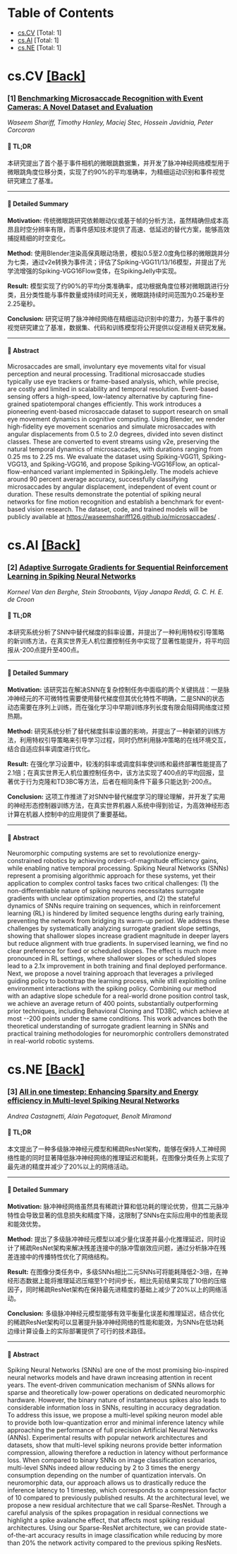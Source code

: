 <div id=toc></div>

# Table of Contents

- [cs.CV](#cs.CV) [Total: 1]
- [cs.AI](#cs.AI) [Total: 1]
- [cs.NE](#cs.NE) [Total: 1]


<div id='cs.CV'></div>

# cs.CV [[Back]](#toc)

### [1] [Benchmarking Microsaccade Recognition with Event Cameras: A Novel Dataset and Evaluation](https://arxiv.org/abs/2510.24231)
*Waseem Shariff, Timothy Hanley, Maciej Stec, Hossein Javidnia, Peter Corcoran*

#### 🧩 TL;DR
本研究提出了首个基于事件相机的微眼跳数据集，并开发了脉冲神经网络模型用于微眼跳角度位移分类，实现了约90%的平均准确率，为精细运动识别和事件视觉研究建立了基准。

---

#### 📘 Detailed Summary
**Motivation:** 传统微眼跳研究依赖眼动仪或基于帧的分析方法，虽然精确但成本高昂且时空分辨率有限，而事件感知技术提供了高速、低延迟的替代方案，能够高效捕捉精细的时空变化。

**Method:** 使用Blender渲染高保真眼动场景，模拟0.5至2.0度角位移的微眼跳并分为七类，通过v2e转换为事件流；评估了Spiking-VGG11/13/16模型，并提出了光学流增强的Spiking-VGG16Flow变体，在SpikingJelly中实现。

**Result:** 模型实现了约90%的平均分类准确率，成功根据角度位移对微眼跳进行分类，且分类性能与事件数量或持续时间无关，微眼跳持续时间范围为0.25毫秒至2.25毫秒。

**Conclusion:** 研究证明了脉冲神经网络在精细运动识别中的潜力，为基于事件的视觉研究建立了基准，数据集、代码和训练模型将公开提供以促进相关研究发展。

---

#### 📄 Abstract
Microsaccades are small, involuntary eye movements vital for visual
perception and neural processing. Traditional microsaccade studies typically
use eye trackers or frame-based analysis, which, while precise, are costly and
limited in scalability and temporal resolution. Event-based sensing offers a
high-speed, low-latency alternative by capturing fine-grained spatiotemporal
changes efficiently. This work introduces a pioneering event-based microsaccade
dataset to support research on small eye movement dynamics in cognitive
computing. Using Blender, we render high-fidelity eye movement scenarios and
simulate microsaccades with angular displacements from 0.5 to 2.0 degrees,
divided into seven distinct classes. These are converted to event streams using
v2e, preserving the natural temporal dynamics of microsaccades, with durations
ranging from 0.25 ms to 2.25 ms. We evaluate the dataset using Spiking-VGG11,
Spiking-VGG13, and Spiking-VGG16, and propose Spiking-VGG16Flow, an
optical-flow-enhanced variant implemented in SpikingJelly. The models achieve
around 90 percent average accuracy, successfully classifying microsaccades by
angular displacement, independent of event count or duration. These results
demonstrate the potential of spiking neural networks for fine motion
recognition and establish a benchmark for event-based vision research. The
dataset, code, and trained models will be publicly available at
https://waseemshariff126.github.io/microsaccades/ .


<div id='cs.AI'></div>

# cs.AI [[Back]](#toc)

### [2] [Adaptive Surrogate Gradients for Sequential Reinforcement Learning in Spiking Neural Networks](https://arxiv.org/abs/2510.24461)
*Korneel Van den Berghe, Stein Stroobants, Vijay Janapa Reddi, G. C. H. E. de Croon*

#### 🧩 TL;DR
本研究系统分析了SNN中替代梯度的斜率设置，并提出了一种利用特权引导策略的新训练方法，在真实世界无人机位置控制任务中实现了显著性能提升，将平均回报从-200点提升至400点。

---

#### 📘 Detailed Summary
**Motivation:** 该研究旨在解决SNN在复杂控制任务中面临的两个关键挑战：一是脉冲神经元的不可微特性需要使用替代梯度但其优化特性不明确，二是SNN的状态动态需要在序列上训练，而在强化学习中早期训练序列长度有限会阻碍网络度过预热期。

**Method:** 研究系统分析了替代梯度斜率设置的影响，并提出了一种新颖的训练方法，利用特权引导策略来引导学习过程，同时仍然利用脉冲策略的在线环境交互，结合自适应斜率调度进行优化。

**Result:** 在强化学习设置中，较浅的斜率或调度斜率使训练和最终部署性能提高了2.1倍；在真实世界无人机位置控制任务中，该方法实现了400点的平均回报，显著优于行为克隆和TD3BC等方法，后者在相同条件下最多只能达到-200点。

**Conclusion:** 这项工作推进了对SNN中替代梯度学习的理论理解，并开发了实用的神经形态控制器训练方法，在真实世界机器人系统中得到验证，为高效神经形态计算在机器人控制中的应用提供了重要基础。

---

#### 📄 Abstract
Neuromorphic computing systems are set to revolutionize energy-constrained
robotics by achieving orders-of-magnitude efficiency gains, while enabling
native temporal processing. Spiking Neural Networks (SNNs) represent a
promising algorithmic approach for these systems, yet their application to
complex control tasks faces two critical challenges: (1) the non-differentiable
nature of spiking neurons necessitates surrogate gradients with unclear
optimization properties, and (2) the stateful dynamics of SNNs require training
on sequences, which in reinforcement learning (RL) is hindered by limited
sequence lengths during early training, preventing the network from bridging
its warm-up period.
  We address these challenges by systematically analyzing surrogate gradient
slope settings, showing that shallower slopes increase gradient magnitude in
deeper layers but reduce alignment with true gradients. In supervised learning,
we find no clear preference for fixed or scheduled slopes. The effect is much
more pronounced in RL settings, where shallower slopes or scheduled slopes lead
to a 2.1x improvement in both training and final deployed performance. Next, we
propose a novel training approach that leverages a privileged guiding policy to
bootstrap the learning process, while still exploiting online environment
interactions with the spiking policy. Combining our method with an adaptive
slope schedule for a real-world drone position control task, we achieve an
average return of 400 points, substantially outperforming prior techniques,
including Behavioral Cloning and TD3BC, which achieve at most --200 points
under the same conditions. This work advances both the theoretical
understanding of surrogate gradient learning in SNNs and practical training
methodologies for neuromorphic controllers demonstrated in real-world robotic
systems.


<div id='cs.NE'></div>

# cs.NE [[Back]](#toc)

### [3] [All in one timestep: Enhancing Sparsity and Energy efficiency in Multi-level Spiking Neural Networks](https://arxiv.org/abs/2510.24637)
*Andrea Castagnetti, Alain Pegatoquet, Benoît Miramond*

#### 🧩 TL;DR
本文提出了一种多级脉冲神经元模型和稀疏ResNet架构，能够在保持人工神经网络性能的同时显著降低脉冲神经网络的推理延迟和能耗，在图像分类任务上实现了最先进的精度并减少了20%以上的网络活动。

---

#### 📘 Detailed Summary
**Motivation:** 脉冲神经网络虽然具有稀疏计算和低功耗的理论优势，但其二元脉冲特性会导致显著的信息损失和精度下降，这限制了SNNs在实际应用中的性能表现和能效优势。

**Method:** 提出了多级脉冲神经元模型以减少量化误差并最小化推理延迟，同时设计了稀疏ResNet架构来解决残差连接中的脉冲雪崩效应问题，通过分析脉冲在残差连接中的传播特性优化了网络结构。

**Result:** 在图像分类任务中，多级SNNs相比二元SNNs可将能耗降低2-3倍，在神经形态数据上能将推理延迟压缩至1个时间步长，相比先前结果实现了10倍的压缩因子，同时稀疏ResNet架构在保持最先进精度的基础上减少了20%以上的网络活动。

**Conclusion:** 多级脉冲神经元模型能够有效平衡量化误差和推理延迟，结合优化的稀疏ResNet架构可以显著提升脉冲神经网络的性能和能效，为SNNs在低功耗边缘计算设备上的实际部署提供了可行的技术路径。

---

#### 📄 Abstract
Spiking Neural Networks (SNNs) are one of the most promising bio-inspired
neural networks models and have drawn increasing attention in recent years. The
event-driven communication mechanism of SNNs allows for sparse and
theoretically low-power operations on dedicated neuromorphic hardware. However,
the binary nature of instantaneous spikes also leads to considerable
information loss in SNNs, resulting in accuracy degradation. To address this
issue, we propose a multi-level spiking neuron model able to provide both
low-quantization error and minimal inference latency while approaching the
performance of full precision Artificial Neural Networks (ANNs). Experimental
results with popular network architectures and datasets, show that multi-level
spiking neurons provide better information compression, allowing therefore a
reduction in latency without performance loss. When compared to binary SNNs on
image classification scenarios, multi-level SNNs indeed allow reducing by 2 to
3 times the energy consumption depending on the number of quantization
intervals. On neuromorphic data, our approach allows us to drastically reduce
the inference latency to 1 timestep, which corresponds to a compression factor
of 10 compared to previously published results. At the architectural level, we
propose a new residual architecture that we call Sparse-ResNet. Through a
careful analysis of the spikes propagation in residual connections we highlight
a spike avalanche effect, that affects most spiking residual architectures.
Using our Sparse-ResNet architecture, we can provide state-of-the-art accuracy
results in image classification while reducing by more than 20% the network
activity compared to the previous spiking ResNets.
